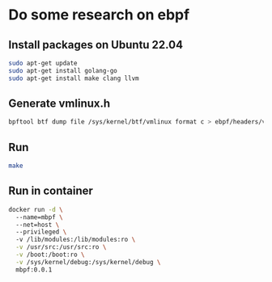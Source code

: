 # Do some research on ebpf

## Install packages on Ubuntu 22.04

```sh
sudo apt-get update
sudo apt-get install golang-go
sudo apt-get install make clang llvm
```

## Generate vmlinux.h

```sh
bpftool btf dump file /sys/kernel/btf/vmlinux format c > ebpf/headers/vmlinux.h
```

## Run

```sh
make
```

## Run in container

```sh
docker run -d \ 
  --name=mbpf \ 
  --net=host \ 
  --privileged \  
  -v /lib/modules:/lib/modules:ro \
  -v /usr/src:/usr/src:ro \
  -v /boot:/boot:ro \
  -v /sys/kernel/debug:/sys/kernel/debug \
  mbpf:0.0.1
```